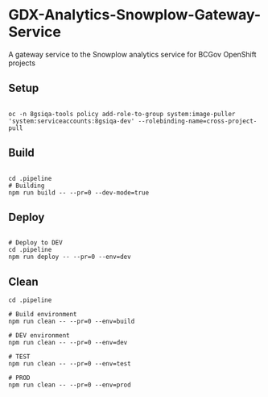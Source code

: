 # GDX-Analytics-Snowplow-Gateway-Service
A gateway service to the Snowplow analytics service for BCGov OpenShift projects


## Setup
```

oc -n 8gsiqa-tools policy add-role-to-group system:image-puller 'system:serviceaccounts:8gsiqa-dev' --rolebinding-name=cross-project-pull

```
## Build
```

cd .pipeline
# Building
npm run build -- --pr=0 --dev-mode=true

```
## Deploy
```

# Deploy to DEV
cd .pipeline
npm run deploy -- --pr=0 --env=dev

```
## Clean

```
cd .pipeline

# Build environment
npm run clean -- --pr=0 --env=build

# DEV environment
npm run clean -- --pr=0 --env=dev

# TEST
npm run clean -- --pr=0 --env=test

# PROD
npm run clean -- --pr=0 --env=prod

```